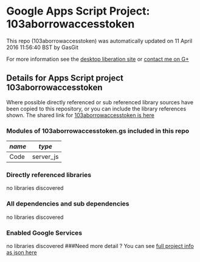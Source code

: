 # Google Apps Script Project: 103aborrowaccesstoken
This repo (103aborrowaccesstoken) was automatically updated on 11 April 2016 11:56:40 BST by GasGit

For more information see the [desktop liberation site](http://ramblings.mcpher.com/Home/excelquirks/drivesdk/gettinggithubready "desktop liberation") or [contact me on G+](https://plus.google.com/+BruceMcpherson "Bruce McPherson - GDE")
## Details for Apps Script project 103aborrowaccesstoken
Where possible directly referenced or sub referenced library sources have been copied to this repository, or you can include the library references shown. 
The shared link for [103aborrowaccesstoken is here](https://script.google.com/d/1bbVmhA9s3f-2p3GI_kQHDlRSi6jCsClzJaonfXOuDs9sGKahLQKDOfQq/edit?usp=sharing "open in the GAS IDE")

### Modules of 103aborrowaccesstoken.gs included in this repo
*name*|*type*
--- | --- 
Code| server_js
### Directly referenced libraries
no libraries discovered
### All dependencies and sub dependencies
no libraries discovered
### Enabled Google Services
no libraries discovered
###Need more detail ?
You can see [full project info as json here](info.json)
